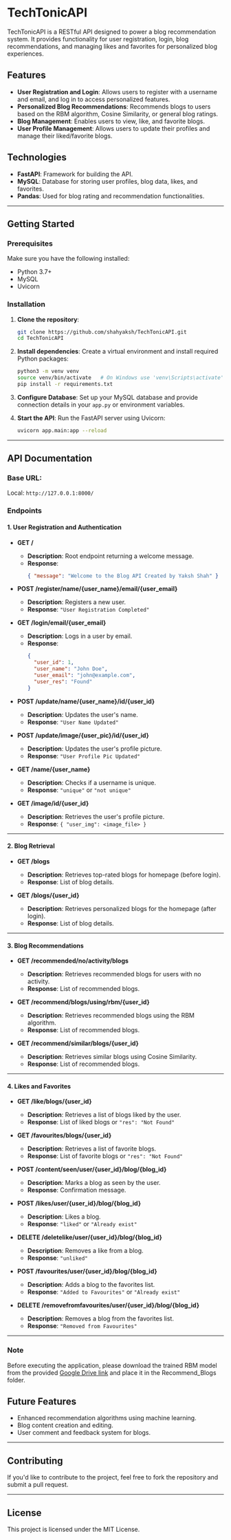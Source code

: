 # TechTonicAPI

TechTonicAPI is a RESTful API designed to power a blog recommendation system. It provides functionality for user registration, login, blog recommendations, and managing likes and favorites for personalized blog experiences.

## Features
- **User Registration and Login**: Allows users to register with a username and email, and log in to access personalized features.
- **Personalized Blog Recommendations**: Recommends blogs to users based on the RBM algorithm, Cosine Similarity, or general blog ratings.
- **Blog Management**: Enables users to view, like, and favorite blogs.
- **User Profile Management**: Allows users to update their profiles and manage their liked/favorite blogs.

## Technologies
- **FastAPI**: Framework for building the API.
- **MySQL**: Database for storing user profiles, blog data, likes, and favorites.
- **Pandas**: Used for blog rating and recommendation functionalities.

---

## Getting Started

### Prerequisites

Make sure you have the following installed:

- Python 3.7+
- MySQL
- Uvicorn

### Installation

1. **Clone the repository**:
   ```bash
   git clone https://github.com/shahyaksh/TechTonicAPI.git
   cd TechTonicAPI
   ```

2. **Install dependencies**:
   Create a virtual environment and install required Python packages:
   ```bash
   python3 -m venv venv
   source venv/bin/activate   # On Windows use 'venv\Scripts\activate'
   pip install -r requirements.txt
   ```

3. **Configure Database**:
   Set up your MySQL database and provide connection details in your `app.py` or environment variables.

4. **Start the API**:
   Run the FastAPI server using Uvicorn:
   ```bash
   uvicorn app.main:app --reload
   ```

---

## API Documentation

### Base URL:
Local: `http://127.0.0.1:8000/`

### Endpoints

#### **1. User Registration and Authentication**

- **GET /**  
  - **Description**: Root endpoint returning a welcome message.  
  - **Response**:  
    ```json
    { "message": "Welcome to the Blog API Created by Yaksh Shah" }
    ```

- **POST /register/name/{user_name}/email/{user_email}**  
  - **Description**: Registers a new user.  
  - **Response**: `"User Registration Completed"`

- **GET /login/email/{user_email}**  
  - **Description**: Logs in a user by email.  
  - **Response**:  
    ```json
    {
      "user_id": 1,
      "user_name": "John Doe",
      "user_email": "john@example.com",
      "user_res": "Found"
    }
    ```

- **POST /update/name/{user_name}/id/{user_id}**  
  - **Description**: Updates the user's name.  
  - **Response**: `"User Name Updated"`

- **POST /update/image/{user_pic}/id/{user_id}**  
  - **Description**: Updates the user's profile picture.  
  - **Response**: `"User Profile Pic Updated"`

- **GET /name/{user_name}**  
  - **Description**: Checks if a username is unique.  
  - **Response**: `"unique"` or `"not unique"`

- **GET /image/id/{user_id}**  
  - **Description**: Retrieves the user's profile picture.  
  - **Response**: `{ "user_img": <image_file> }`

---

#### **2. Blog Retrieval**

- **GET /blogs**  
  - **Description**: Retrieves top-rated blogs for homepage (before login).  
  - **Response**: List of blog details.

- **GET /blogs/{user_id}**  
  - **Description**: Retrieves personalized blogs for the homepage (after login).  
  - **Response**: List of blog details.

---

#### **3. Blog Recommendations**

- **GET /recommended/no/activity/blogs**  
  - **Description**: Retrieves recommended blogs for users with no activity.  
  - **Response**: List of recommended blogs.

- **GET /recommend/blogs/using/rbm/{user_id}**  
  - **Description**: Retrieves recommended blogs using the RBM algorithm.  
  - **Response**: List of recommended blogs.

- **GET /recommend/similar/blogs/{user_id}**  
  - **Description**: Retrieves similar blogs using Cosine Similarity.  
  - **Response**: List of recommended blogs.

---

#### **4. Likes and Favorites**

- **GET /like/blogs/{user_id}**  
  - **Description**: Retrieves a list of blogs liked by the user.  
  - **Response**: List of liked blogs or `"res": "Not Found"`

- **GET /favourites/blogs/{user_id}**  
  - **Description**: Retrieves a list of favorite blogs.  
  - **Response**: List of favorite blogs or `"res": "Not Found"`

- **POST /content/seen/user/{user_id}/blog/{blog_id}**  
  - **Description**: Marks a blog as seen by the user.  
  - **Response**: Confirmation message.

- **POST /likes/user/{user_id}/blog/{blog_id}**  
  - **Description**: Likes a blog.  
  - **Response**: `"liked"` or `"Already exist"`

- **DELETE /deletelike/user/{user_id}/blog/{blog_id}**  
  - **Description**: Removes a like from a blog.  
  - **Response**: `"unliked"`

- **POST /favourites/user/{user_id}/blog/{blog_id}**  
  - **Description**: Adds a blog to the favorites list.  
  - **Response**: `"Added to Favourites"` or `"Already exist"`

- **DELETE /removefromfavourites/user/{user_id}/blog/{blog_id}**  
  - **Description**: Removes a blog from the favorites list.  
  - **Response**: `"Removed from Favourites"`

---

### Note
Before executing the application, please download the trained RBM model from the provided [Google Drive link](https://drive.google.com/drive/folders/19YiVMvjidrZCUT8jP0KVZRvZcZKRM39d?usp=drive_link) and place it in the Recommend_Blogs folder.

## Future Features

- Enhanced recommendation algorithms using machine learning.
- Blog content creation and editing.
- User comment and feedback system for blogs.

---

## Contributing

If you'd like to contribute to the project, feel free to fork the repository and submit a pull request.

---

## License

This project is licensed under the MIT License.
